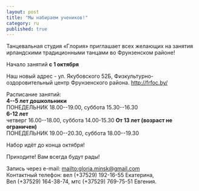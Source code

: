```yaml
---
layout: post
title: "Мы набираем учеников!"
category: ru
published: true
---
```










Танцевальная студия «Глория» приглашает всех желающих на занятия ирландскими традиционными танцами во Фрунзенском районе!

Начало занятий **с 1 октября**


Наш новый адрес - ул. Якубовского 52Б, Физкультурно-оздоровительный центр Фрунзенского района. http://frfoc.by/

Расписание занятий:  
**4--5 лет дошкольники**  
ПОНЕДЕЛЬНИК 18.00--19.00, суббота 15.30--16.30  
**6-12 лет**  
четверг 16.00--18.00, суббота 14.00-15.30
**От 13 лет (возраст не ограничен)**  
ПОНЕДЕЛЬНИК 19.00--20.30, суббота 18.00--19.30  

Набор идёт до конца октября!

Приходите! Вам всегда будут рады!

Запись через e-mail: <mailto:gloria.minsk@gmail.com>  
Контактный телефон: вел (+37529) 192-16-55 Екатерина,  
Вел (+37529) 164-38-74, мтс (+37529) 769-75-51 Евгения.
